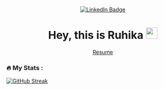 <div id="header" align="center">
    <div id="badges">
    <a href="https://www.linkedin.com/in/ruhikamanyam/">
      <img src="https://img.shields.io/badge/LinkedIn-blue?style=for-the-badge&logo=linkedin&logoColor=white" alt="LinkedIn Badge"/>
    </a>
  </div>
   <h1>
    Hey, this is Ruhika  
    <img src="https://media.giphy.com/media/hvRJCLFzcasrR4ia7z/giphy.gif" width="30px"/>
  </h1>
    
  <a href="https://tinyurl.com/RuhikaM">Resume</a>

</div display="flex">


<div>
<!-- 
[![Top Langs](https://github-readme-stats.vercel.app/api/top-langs/?username=charann29&layout=compact&theme=vision-friendly-dark)](https://github.com/anuraghazra/github-readme-stats) -->

### :fire: My Stats :
[![GitHub Streak](https://github-readme-streak-stats.herokuapp.com/?user=ruhika-manyam&&theme=merko&border_radius=50&date_format=j%20M%5B%20Y%5D)](https://git.io/streak-stats)
  

 </div>
